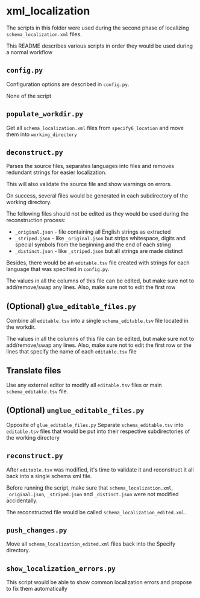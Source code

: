 # xml_localization

The scripts in this folder were used during the second phase of localizing
`schema_localization.xml` files.

This README describes various scripts in order they would be used during
a normal workflow

## `config.py`

Configuration options are described in `config.py`.

None of the script

## `populate_workdir.py`

Get all `schema_localization.xml` files from `specify6_location` and move
them into `working_directory`

## `deconstruct.py`

Parses the source files, separates languages into files and removes
redundant strings for easier localization.

This will also validate the source file and show warnings on errors.

On success, several files would be generated in each subdirectory of the
working directory.

The following files should not be edited as they would be used during the
reconstruction process:

- `_original.json` - file containing all English strings as extracted
- `_striped.json` - like `_original.json` but strips whitespace, digits
  and special symbols from the beginning and the end of each string
- `_distinct.json` - like `_striped.json` but all strings are made
  distinct

Besides, there would be an `editable.tsv` file created with strings for
each language that was specified in `config.py`.

The values in all the columns of this file can be edited, but
make sure not to add/remove/swap any lines. Also, make sure not to edit
the first row

## (Optional) `glue_editable_files.py`

Combine all `editable.tsv` into a single `schema_editable.tsv` file
located in the workdir.

The values in all the columns of this file can be edited, but
make sure not to add/remove/swap any lines. Also, make sure not to edit
the first row or the lines that specify the name of each
`editable.tsv` file

## Translate files

Use any external editor to modify all `editable.tsv` files or
main `schema_editable.tsv` file.

## (Optional) `unglue_editable_files.py`

Opposite of `glue_editable_files.py`
Separate `schema_editable.tsv` into `editable.tsv` files that would be
put into their respective subdirectories of the working directory

## `reconstruct.py`

After `editable.tsv` was modified, it's time to validate it and
reconstruct it all back into a single schema xml file.

Before running the script, make sure that `schema_localization.xml`,
`_original.json`, `_striped.json` and `_distinct.json` were not modified
accidentally.

The reconstructed file would be called `schema_localization_edited.xml`.

## `push_changes.py`

Move all `schema_localization_edited.xml` files back into the Specify
directory.

## `show_localization_errors.py`

This script would be able to show common localization errors and propose
to fix them automatically
